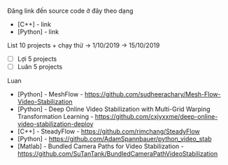 Đăng link đến source code ở đây theo dạng
- [C++] - link
- [Python] - link

List 10 projects + chạy thử -> 1/10/2019 -> 15/10/2019
- [ ] Lợi 5 projects
- [ ] Luân 5 projects

Luan
- [Python] - MeshFlow - https://github.com/sudheerachary/Mesh-Flow-Video-Stabilization
- [Python] - Deep Online Video Stabilization with Multi-Grid Warping Transformation Learning - https://github.com/cxjyxxme/deep-online-video-stabilization-deploy
- [C++] - SteadyFlow - https://github.com/rimchang/SteadyFlow
- [Python] - https://github.com/AdamSpannbauer/python_video_stab
- [Matlab] - Bundled Camera Paths for Video Stabilization - https://github.com/SuTanTank/BundledCameraPathVideoStabilization
